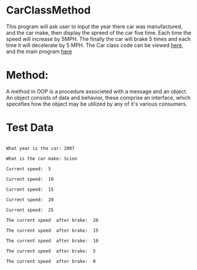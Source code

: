 # CarClassMethod
This program will ask user to input the year there car was manufactured, and the car make, then display the spreed of the car five time. Each time the speed will increase by 5MPH. The finally the car will brake 5 times and each time it will decelerate by 5 MPH. The Car class code can be viewed [here](https://github.com/Fran0616/CarClassMethod/blob/main/car.py), and the main program [here](https://github.com/Fran0616/CarClassMethod/blob/main/main.py)

Method: 
=
A method in OOP is a procedure associeted with a message and an object. An object consists of data and behavior, these comprise an interface, which specefies how the object may be utilized by any of it's various consumers. 

Test Data
= 
```

What year is the car: 2007

What is the car make: Scion

Current speed:  5

Current speed:  10

Current speed:  15

Current speed:  20

Current speed:  25

The current speed  after brake:  20

The current speed  after brake:  15

The current speed  after brake:  10

The current speed  after brake:  5

The current speed  after brake:  0

```
